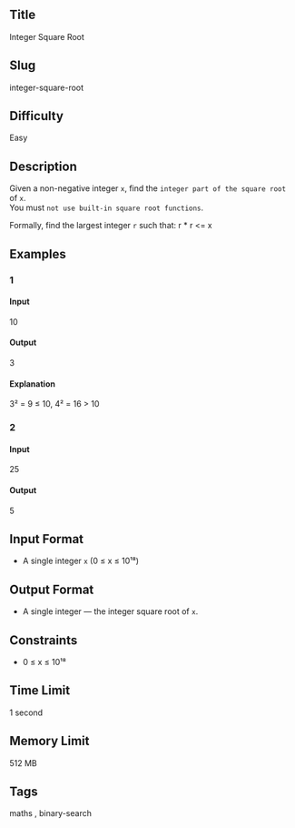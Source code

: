 ## Title

Integer Square Root


## Slug

integer-square-root



## Difficulty

Easy

## Description

Given a non-negative integer `x`, find the `integer part of the square root` of `x`.  
You must `not use built-in square root functions`.  

Formally, find the largest integer `r` such that:   r * r <= x



## Examples

### 1

#### Input

10

#### Output
3

#### Explanation
3² = 9 ≤ 10, 4² = 16 > 10    
    


### 2

#### Input

25 

#### Output

5
  

## Input Format  

- A single integer `x` (0 ≤ x ≤ 10¹⁸)  

## Output Format  

- A single integer — the integer square root of `x`.  
  

## Constraints  

- 0 ≤ x ≤ 10¹⁸ 

## Time Limit

1 second

## Memory Limit

512 MB

## Tags

maths , binary-search 
